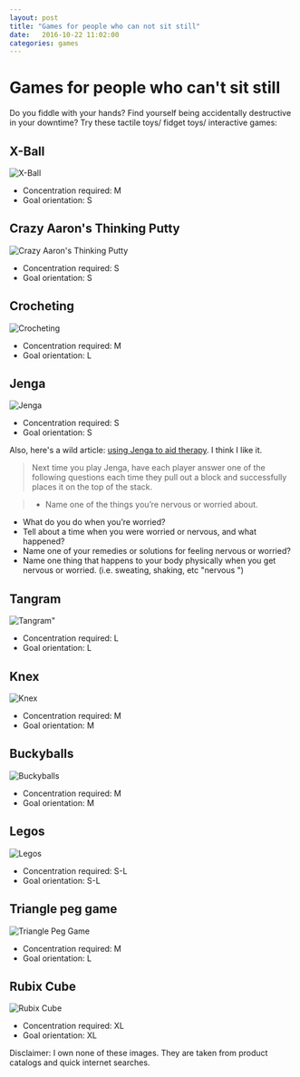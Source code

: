 ```yaml
---
layout: post
title: "Games for people who can not sit still"
date:   2016-10-22 11:02:00
categories: games
---
```


# Games for people who can't sit still

Do you fiddle with your hands? Find yourself being accidentally destructive in your downtime?  Try these tactile toys/ fidget toys/ interactive games:

## X-Ball
![X-Ball](/images/x-ball.jpg "X-Ball")

- Concentration required: M
- Goal orientation: S

## Crazy Aaron's Thinking Putty
![Crazy Aaron's Thinking Putty](/images/crazy-aarons-thinking-putty.jpg "Crazy Aaron's Thinking Putty")

- Concentration required: S
- Goal orientation: S

## Crocheting
![Crocheting](/images/crocheting.jpg "Crocheting")

- Concentration required: M
- Goal orientation: L

## Jenga
![Jenga](/images/jenga.jpg "Jenga")

- Concentration required: S
- Goal orientation: S

Also, here's a wild article: [using Jenga to aid therapy](https://sgvcounseling.com/2014/01/27/games-for-therapist-and-parents-jenga-anxieties-and-worries/).  I think I like it.
> Next time you play Jenga, have each player answer one of the following questions each time they pull out a block and successfully places it on the top of the stack.

>- Name one of the things you’re nervous or worried about.
- What do you do when you’re worried?
- Tell about a time when you were worried or nervous, and what happened?
- Name one of your remedies or solutions for feeling nervous or worried?
- Name one thing that happens to your body physically when you get nervous or worried. (i.e. sweating, shaking, etc "nervous ")

## Tangram
![Tangram"](="/images/tangram.jpg "Tangram")

- Concentration required: L
- Goal orientation: L

## Knex
![Knex](/images/knex.jpg "Knex")

- Concentration required: M
- Goal orientation: M

## Buckyballs
![Buckyballs](/images/buckyballs.jpg "Buckyballs")

- Concentration required: M
- Goal orientation: M

## Legos
![Legos](/images/legos.jpg "Legos")

- Concentration required: S-L
- Goal orientation: S-L

## Triangle peg game
![Triangle Peg Game](/images/peg.jpg "Triangle Peg Game")

- Concentration required: M
- Goal orientation: L

## Rubix Cube
![Rubix Cube](/images/rubix-cube.jpg "Rubix Cube")

- Concentration required: XL
- Goal orientation: XL

Disclaimer: I own none of these images.  They are taken from product catalogs and quick internet searches.
